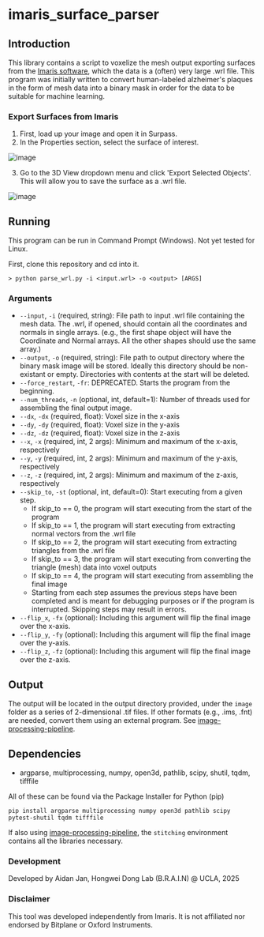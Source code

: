 # imaris_surface_parser

## Introduction
This library contains a script to voxelize the mesh output exporting surfaces from the [Imaris software](https://imaris.oxinst.com/), which the data is a (often) very large .wrl file.  This program was initially written to convert human-labeled alzheimer's plaques in the form of mesh data into a binary mask in order for the data to be suitable for machine learning.

### Export Surfaces from Imaris
1.  First, load up your image and open it in Surpass.
2.  In the Properties section, select the surface of interest.

![image](https://github.com/user-attachments/assets/6464222c-84f8-4ef3-8ac8-f6bbf7b85c7d)

3.  Go to the 3D View dropdown menu and click 'Export Selected Objects'.  This will allow you to save the surface as a .wrl file.

![image](https://github.com/user-attachments/assets/40eddf86-9908-4825-bd2f-709f6d5c5d55)


## Running
This program can be run in Command Prompt (Windows).  Not yet tested for Linux.

First, clone this repository and cd into it.
```
> python parse_wrl.py -i <input.wrl> -o <output> [ARGS]
```

### Arguments
* `--input`, `-i` (required, string): File path to input .wrl file containing the mesh data.  The .wrl, if opened, should contain all the coordinates and normals in single arrays.  (e.g., the first shape object will have the Coordinate and Normal arrays.  All the other shapes should use the same array.)
* `--output`, `-o` (required, string): File path to output directory where the binary mask image will be stored.  Ideally this directory should be non-existant or empty.  Directories with contents at the start will be deleted.
* `--force_restart`, `-fr`: DEPRECATED.  Starts the program from the beginning.
* `--num_threads`, `-n` (optional, int, default=1): Number of threads used for assembling the final output image.
* `--dx`, `-dx` (required, float): Voxel size in the x-axis
* `--dy`, `-dy` (required, float): Voxel size in the y-axis
* `--dz`, `-dz` (required, float): Voxel size in the z-axis
* `--x`, `-x` (required, int, 2 args): Minimum and maximum of the x-axis, respectively
* `--y`, `-y` (required, int, 2 args): Minimum and maximum of the y-axis, respectively
* `--z`, `-z` (required, int, 2 args): Minimum and maximum of the z-axis, respectively
* `--skip_to`, `-st` (optional, int, default=0): Start executing from a given step.
  * If skip_to == 0, the program will start executing from the start of the program
  * If skip_to == 1, the program will start executing from extracting normal vectors from the .wrl file
  * If skip_to == 2, the program will start executing from extracting triangles from the .wrl file
  * If skip_to == 3, the program will start executing from converting the triangle (mesh) data into voxel outputs
  * If skip_to == 4, the program will start executing from assembling the final image
  * Starting from each step assumes the previous steps have been completed and is meant for debugging purposes or if the program is interrupted.  Skipping steps may result in errors.
* `--flip_x`, `-fx` (optional): Including this argument will flip the final image over the x-axis.
* `--flip_y`, `-fy` (optional): Including this argument will flip the final image over the y-axis.
* `--flip_z`, `-fz` (optional): Including this argument will flip the final image over the z-axis.

## Output
The output will be located in the output directory provided, under the `image` folder as a series of 2-dimensional .tif files.  If other formats (e.g., .ims, .fnt) are needed, convert them using an external program.  See [image-processing-pipeline](https://github.com/ucla-brain/image-preprocessing-pipeline).

## Dependencies
* argparse, multiprocessing, numpy, open3d, pathlib, scipy, shutil, tqdm, tifffile

All of these can be found via the Package Installer for Python (pip)
```
pip install argparse multiprocessing numpy open3d pathlib scipy pytest-shutil tqdm tifffile
```
If also using [image-processing-pipeline](https://github.com/ucla-brain/image-preprocessing-pipeline), the `stitching` environment contains all the libraries necessary.

### Development

Developed by Aidan Jan, Hongwei Dong Lab (B.R.A.I.N) @ UCLA, 2025

### Disclaimer
This tool was developed independently from Imaris.  It is not affiliated nor endorsed by Bitplane or Oxford Instruments.
